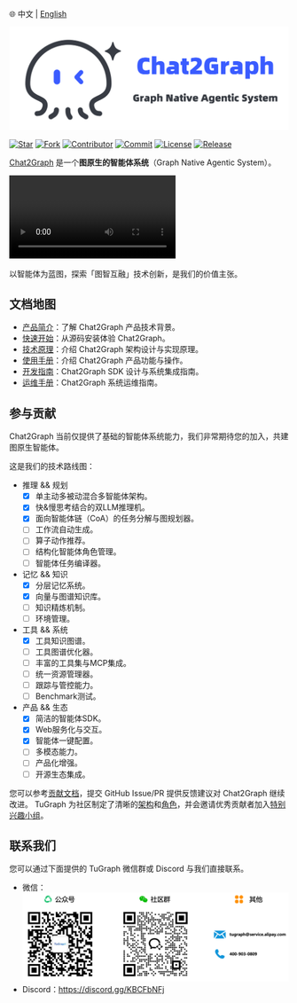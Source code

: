 🌐️ 中文 | [English](../../README.md)

<p align="center">
  <img src="../asset/image/head.png" width=800/>
</p>

[![Star](https://shields.io/github/stars/tugraph-family/chat2graph?logo=startrek&label=Star&color=yellow)](https://github.com/TuGraph-family/chat2graph/stargazers)
[![Fork](https://shields.io/github/forks/tugraph-family/chat2graph?logo=forgejo&label=Fork&color=orange)](https://github.com/TuGraph-family/chat2graph/forks)
[![Contributor](https://shields.io/github/contributors/tugraph-family/chat2graph?logo=actigraph&label=Contributor&color=abcdef)](https://github.com/TuGraph-family/chat2graph/contributors)
[![Commit](https://badgen.net/github/last-commit/tugraph-family/chat2graph/master?icon=git&label=Commit)](https://github.com/TuGraph-family/chat2graph/commits/master)
[![License](https://shields.io/github/license/tugraph-family/chat2graph?logo=apache&label=License&color=blue)](https://www.apache.org/licenses/LICENSE-2.0.html)
[![Release](https://shields.io/github/v/release/tugraph-family/chat2graph.svg?logo=stackblitz&label=Version&color=red)](https://github.com/TuGraph-family/chat2graph/releases)


[Chat2Graph](introduction.md) 是一个**图原生的智能体系统**（Graph Native Agentic System）。

<video controls src="https://github.com/user-attachments/assets/a9680f87-16d2-47b6-843c-7659c7f4a8a2" style="max-width: 100%;">
  您的浏览器不支持 video 标签。
</video>

以智能体为蓝图，探索「图智互融」技术创新，是我们的价值主张。


## 文档地图

* [产品简介](introduction.md)：了解 Chat2Graph 产品技术背景。
* [快速开始](quickstart.md)：从源码安装体验 Chat2Graph。
* [技术原理](principle/overview.md)：介绍 Chat2Graph 架构设计与实现原理。
* [使用手册](cookbook/overview.md)：介绍 Chat2Graph 产品功能与操作。
* [开发指南](development/overview.md)：Chat2Graph SDK 设计与系统集成指南。
* [运维手册](deployment/overview.md)：Chat2Graph 系统运维指南。

## 参与贡献

Chat2Graph 当前仅提供了基础的智能体系统能力，我们非常期待您的加入，共建图原生智能体。

这是我们的技术路线图：

- 推理 && 规划
  - [x] 单主动多被动混合多智能体架构。
  - [x] 快&慢思考结合的双LLM推理机。
  - [x] 面向智能体链（CoA）的任务分解与图规划器。
  - [ ] 工作流自动生成。
  - [ ] 算子动作推荐。
  - [ ] 结构化智能体角色管理。
  - [ ] 智能体任务编译器。
- 记忆 && 知识
  - [x] 分层记忆系统。
  - [x] 向量与图谱知识库。
  - [ ] 知识精炼机制。
  - [ ] 环境管理。
- 工具 && 系统
  - [x] 工具知识图谱。
  - [ ] 工具图谱优化器。
  - [ ] 丰富的工具集与MCP集成。
  - [ ] 统一资源管理器。
  - [ ] 跟踪与管控能力。
  - [ ] Benchmark测试。
- 产品 && 生态
  - [x] 简洁的智能体SDK。
  - [x] Web服务化与交互。
  - [x] 智能体一键配置。
  - [ ] 多模态能力。
  - [ ] 产品化增强。
  - [ ] 开源生态集成。

您可以参考[贡献文档][contrib]，提交 GitHub Issue/PR 提供反馈建议对 Chat2Graph 继续改进。
TuGraph 为社区制定了清晰的[架构][arch]和[角色][roles]，并会邀请优秀贡献者加入[特别兴趣小组][sigs]。

## 联系我们
您可以通过下面提供的 TuGraph 微信群或 Discord 与我们直接联系。

- 微信：![](https://github.com/TuGraph-family/community/blob/master/assets/contacts-cn.png)
- Discord：https://discord.gg/KBCFbNFj

[contrib]: https://github.com/TuGraph-family/community/blob/master/docs/CONTRIBUTING-cn.md
[arch]: https://github.com/TuGraph-family/community/blob/master/assets/arch.png
[roles]: https://github.com/TuGraph-family/community/blob/master/docs/ROLES-cn.md
[sigs]: https://github.com/TuGraph-family/community/blob/master/docs/SIGS-cn.md